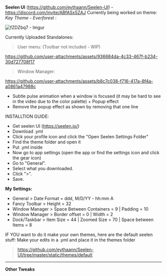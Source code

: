 **Seelen UI** (https://github.com/eythaann/Seelen-UI) - https://discord.com/invite/ABfASx5ZAJ
Currently being worked on theme: *Kay Theme - Everforest* :

![fZDZbq7 - Imgur](https://github.com/user-attachments/assets/6f4c8f8d-0ed1-4fe7-8738-c81d69d4068f)

Currently Uploaded Standalones:
> User menu: (Toolbar not included - WIP)

https://github.com/user-attachments/assets/936684da-4c33-467f-b234-30d727708f17

> Window Manager:

https://github.com/user-attachments/assets/b8c7c038-f716-417a-8f4a-a0861a47988c

- Subtle pulse animation when a window is focused (it may be hard to see in the video due to the color palette) + Popup effect
- Remove the popup effect as shown by removing that one line


INSTALLTION GUIDE:
- Get seelen UI (https://seelen.io/)
- Download .yml
- Click your profile icon and click the "Open Seelen Settings Folder"
- Find the theme folder and open it
- Put .yml inside
- Now go to app settings (open the app or find the settings icon and click the gear icon)
- Go to "General".
- Select what you downloaded.
- Click ">".
- Save.

**My Settings:**
- General > Date Format = ddd, M/D/YY - hh:mm A
- Fancy Toolbar > Height = 32
- Window Manager > Space Between Containers = 9 | Padding = 10
- Window Manager > Border offset = 0 | Width = 2
- Dock/Taskbar > Item Size = 44 | Zoomed Size = 70 | Space between Items = 8

IF YOU want to do it make your own themes, here are the default seelen stuff: Make your edits in a .yml and place it in the themes folder
> https://github.com/eythaann/Seelen-UI/tree/master/static/themes/default

-----------------------------------------------------------

**Other Tweaks**
